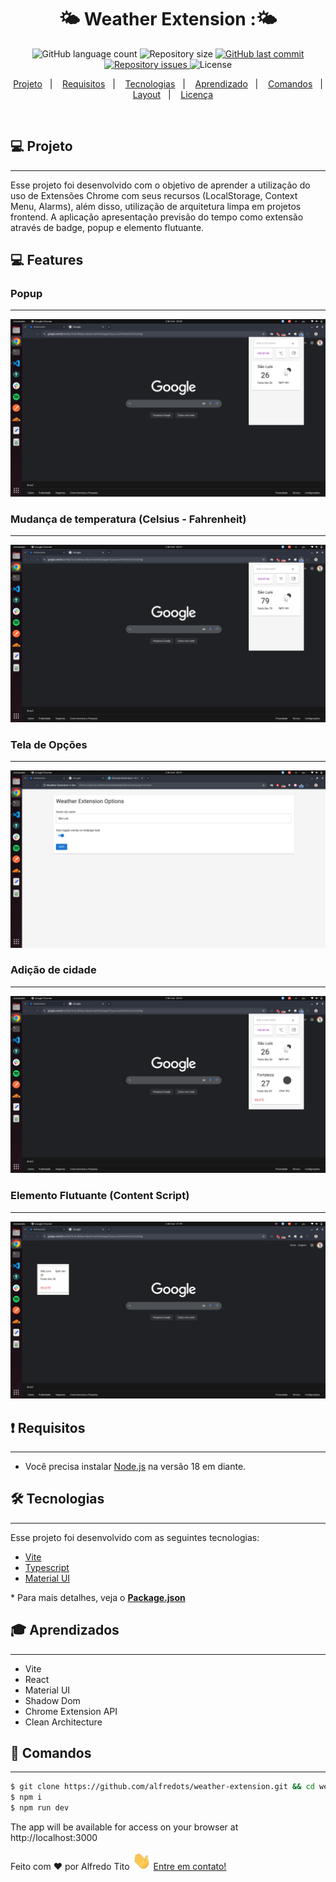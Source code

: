 <h1 align="center">
🌤️ Weather Extension :🌤️
</h1>

<p align="center">
  <img alt="GitHub language count" src="https://img.shields.io/github/languages/count/alfredots/weather-extension">

  <img alt="Repository size" src="https://img.shields.io/github/repo-size/alfredots/weather-extension">

  <a href="https://github.com/alfredots/weather-extension/commits/main" style="underline:none;">
    <img alt="GitHub last commit" src="https://img.shields.io/github/last-commit/alfredots/weather-extension"/>
  </a>

  <a href="https://github.com/alfredots/FindHouses/issues" style="underline:none;">
    <img alt="Repository issues" src="https://img.shields.io/github/issues/alfredots/weather-extension"/>
  </a>

  <img alt="License" src="https://img.shields.io/badge/license-MIT-brightgreen"/>
</p>

<p align="center">
  <a href="#-projeto">Projeto</a>&nbsp;&nbsp;&nbsp;|&nbsp;&nbsp;&nbsp;
  <a href="#rocket-requisitos">Requisitos</a>&nbsp;&nbsp;&nbsp;|&nbsp;&nbsp;&nbsp;
  <a href="#rocket-tecnologias">Tecnologias</a>&nbsp;&nbsp;&nbsp;|&nbsp;&nbsp;&nbsp;
  <a href="#rocket-aprendizado">Aprendizado</a>&nbsp;&nbsp;&nbsp;|&nbsp;&nbsp;&nbsp;
  <a href="#rocket-comandos">Comandos</a>&nbsp;&nbsp;&nbsp;|&nbsp;&nbsp;&nbsp;
  <a href="#rocket-layout">Layout</a>&nbsp;&nbsp;&nbsp;|&nbsp;&nbsp;&nbsp;
  <a href="#memo-licença">Licença</a>
</p>
<br>

## 💻 Projeto

---

Esse projeto foi desenvolvido com o objetivo de aprender a utilização do uso de Extensões Chrome com seus recursos (LocalStorage, Context Menu, Alarms), além disso, utilização de arquitetura limpa em projetos frontend. A aplicação apresentação previsão do tempo como extensão através de badge, popup e elemento flutuante.

## 💻 Features

### Popup

---

![Popup](./docs/doc-1.png)

### Mudança de temperatura (Celsius - Fahrenheit)

---

![Temperatura](./docs/doc-2.png)

### Tela de Opções

---

![Opcoes](./docs/doc-3.png)

### Adição de cidade

---

![AddCidade](./docs/doc-4.png)

### Elemento Flutuante (Content Script)

---

![Elemento](./docs/doc-5.png)

## ❗ Requisitos

---

- Você precisa instalar [Node.js](https://nodejs.org/en/download/) na versão 18 em diante.

## 🛠️ Tecnologias

---

Esse projeto foi desenvolvido com as seguintes tecnologias:

- [Vite](https://nextjs.org/)
- [Typescript](https://www.typescriptlang.org/)
- [Material UI](https://chakra-ui.com/)

\* Para mais detalhes, veja o **[Package.json](./package.json)**

## 🎓 Aprendizados

---

- Vite
- React
- Material UI
- Shadow Dom
- Chrome Extension API
- Clean Architecture

## 📃 Comandos

---

```bash
$ git clone https://github.com/alfredots/weather-extension.git && cd weather-extension
$ npm i
$ npm run dev
```

The app will be available for access on your browser at http://localhost:3000

Feito com ❤️ por Alfredo Tito <img src="https://raw.githubusercontent.com/Douglasproglima/douglasproglima/master/gifs/Hi.gif" width="30px"></h2> [Entre em contato!](https://www.linkedin.com/in/alfredo-tito-837429ba/)
